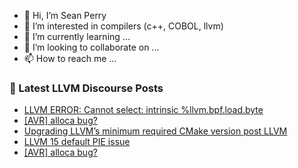 - 👋 Hi, I’m Sean Perry
- 👀 I’m interested in compilers (c++, COBOL, llvm)
- 🌱 I’m currently learning ...
- 💞️ I’m looking to collaborate on ...
- 📫 How to reach me ...

<!---
s66perry/s66perry is a ✨ special ✨ repository because its `README.md` (this file) appears on your GitHub profile.
You can click the Preview link to take a look at your changes.
--->
### 📕 Latest LLVM Discourse Posts

<!-- DISCOURSE-LLVM:START -->
- [LLVM ERROR: Cannot select: intrinsic %llvm.bpf.load.byte](https://discourse.llvm.org/t/llvm-error-cannot-select-intrinsic-llvm-bpf-load-byte/67136#post_5)
- [[AVR] alloca bug?](https://discourse.llvm.org/t/avr-alloca-bug/67080#post_13)
- [Upgrading LLVM’s minimum required CMake version post LLVM](https://discourse.llvm.org/t/upgrading-llvm-s-minimum-required-cmake-version-post-llvm/67139#post_1)
- [LLVM 15 default PIE issue](https://discourse.llvm.org/t/llvm-15-default-pie-issue/67125#post_7)
- [[AVR] alloca bug?](https://discourse.llvm.org/t/avr-alloca-bug/67080#post_12)
<!-- DISCOURSE-LLVM:END -->
